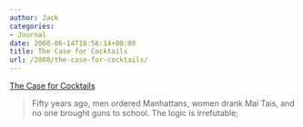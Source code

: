 ```yaml
---
author: Jack
categories:
- Journal
date: 2008-06-14T16:56:14+00:00
title: The Case for Cocktails
url: /2008/the-case-for-cocktails/
---
```


[The Case for Cocktails][1]

> Fifty years ago, men ordered Manhattans, women drank Mai Tais, and no one brought guns to school. The logic is irrefutable;

 [1]: http://www.themorningnews.org/archives/opinions/the_case_for_cocktails.php